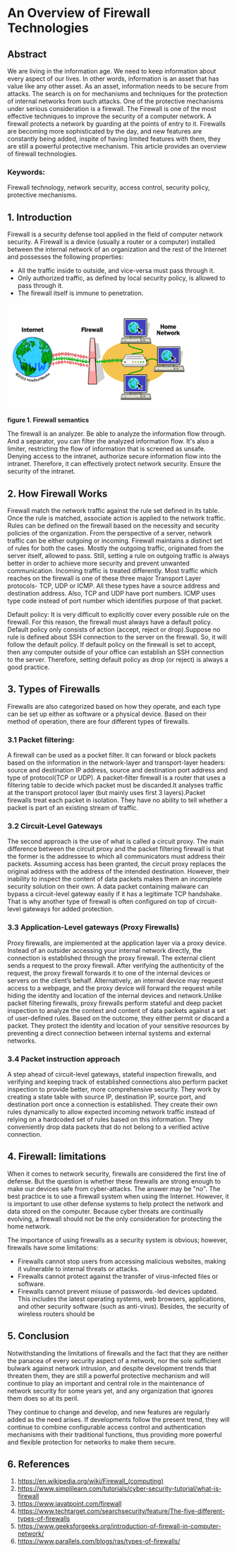 # An Overview of Firewall Technologies
## Abstract
<p>We are living in the information age. We need to keep information about every aspect of our lives. In other words, information is an asset that has value like any other asset. As an asset, information needs to be secure from attacks. The search is on for mechanisms and techniques for the protection of internal networks from such attacks. One of the protective mechanisms under serious consideration is a firewall. The Firewall is one of the most effective techniques to improve the security of a computer network. A firewall protects a network by guarding at the points of entry to it. Firewalls are becoming more sophisticated by the day, and new features are constantly being added, inspite of having limited features with them, they are still a powerful protective mechanism. This article provides an overview of firewall technologies.</p>

### Keywords:
<p>Firewall technology, network security, access control, security policy, protective mechanisms.</p>

## 1. Introduction

<p>Firewall is a security defense tool applied in the field of computer network security. A Firewall is a device (usually a router or a computer) installed between the internal network of an organization and the rest of the Internet and possesses the following properties:

* All the traffic inside to outside, and vice-versa must pass through it.
* Only authorized traffic, as defined by local security policy, is allowed to pass through it.
* The firewall itself is immune to penetration.
 </p>

![Network Security Firewall](firewall.png) 

__figure 1. Firewall semantics__

<p>The firewall is an analyzer. Be able to analyze the information flow through. And a separator, you can filter the analyzed information flow. It's also a limiter, restricting the flow of information that is screened as unsafe. Denying access to the intranet, authorize secure information flow into the intranet. Therefore, it can effectively protect network security. Ensure the security of the intranet.</p>

## 2. How Firewall Works
<p>Firewall match the network traffic against the rule set defined in its table. Once the rule is matched, associate action is applied to the network traffic. Rules can be defined on the firewall based on the necessity and security policies of the organization. From the perspective of a server, network traffic can be either outgoing or incoming. Firewall maintains a distinct set of rules for both the cases. Mostly the outgoing traffic, originated from the server itself, allowed to pass. Still, setting a rule on outgoing traffic is always better in order to achieve more security and prevent unwanted communication. Incoming traffic is treated differently. Most traffic which reaches on the firewall is one of these three major Transport Layer protocols- TCP, UDP or ICMP. All these types have a source address and destination address. Also, TCP and UDP have port numbers. ICMP uses type code instead of port number which identifies purpose of that packet.

Default policy: It is very difficult to explicitly cover every possible rule on the firewall. For this reason, the firewall must always have a default policy. Default policy only consists of action (accept, reject or drop).Suppose no rule is defined about SSH connection to the server on the firewall. So, it will follow the default policy. If default policy on the firewall is set to accept, then any computer outside of your office can establish an SSH connection to the server. Therefore, setting default policy as drop (or reject) is always a good practice.</p>

## 3. Types of Firewalls
<p>Firewalls are also categorized based on how they operate, and each type can be set up either as software or a physical device. Based on their method of operation, there are four different types of firewalls.</p>

### 3.1 Packet filtering:
<p>A firewall can be used as a pocket filter. It can forward or block packets based on the information in the network-layer and transport-layer headers: source and destination IP address, source and destination port address and type of protocol(TCP or UDP). A packet-filter firewall is a router that uses a filtering table to decide which packet must be discarded.It analyses traffic at the transport protocol layer (but mainly uses first 3 layers).Packet firewalls treat each packet in isolation. They have no ability to tell whether a packet is part of an existing stream of traffic. </p>

### 3.2 Circuit-Level Gateways
<p>The second approach is the use of what is called a circuit proxy. The main difference between the circuit proxy and the packet filtering firewall is that the former is the addressee to which all communicators must address their packets. Assuming access has been granted, the circuit proxy replaces the original address with the address of the intended destination. However, their inability to inspect the content of data packets makes them an incomplete security solution on their own. A data packet containing malware can bypass a circuit-level gateway easily if it has a legitimate TCP handshake. That is why another type of firewall is often configured on top of circuit-level gateways for added protection.</p>

### 3.3 Application-Level gateways (Proxy Firewalls)
<p>Proxy firewalls, are implemented at the application layer via a proxy device. Instead of an outsider accessing your internal network directly, the connection is established through the proxy firewall. The external client sends a request to the proxy firewall. After verifying the authenticity of the request, the proxy firewall forwards it to one of the internal devices or servers on the client’s behalf. Alternatively, an internal device may request access to a webpage, and the proxy device will forward the request while hiding the identity and location of the internal devices and network.Unlike packet filtering firewalls, proxy firewalls perform stateful and deep packet inspection to analyze the context and content of data packets against a set of user-defined rules. Based on the outcome, they either permit or discard a packet. They protect the identity and location of your sensitive resources by preventing a direct connection between internal systems and external networks. </p>

### 3.4 Packet instruction approach
<p>A step ahead of circuit-level gateways, stateful inspection firewalls, and verifying and keeping track of established connections also perform packet inspection to provide better, more comprehensive security. They work by creating a state table with source IP, destination IP, source port, and destination port once a connection is established. They create their own rules dynamically to allow expected incoming network traffic instead of relying on a hardcoded set of rules based on this information. They conveniently drop data packets that do not belong to a verified active connection.</p>


## 4. Firewall: limitations
<p>When it comes to network security, firewalls are considered the first line of defense. But the question is whether these firewalls are strong enough to make our devices safe from cyber-attacks. The answer may be "no". The best practice is to use a firewall system when using the Internet. However, it is important to use other defense systems to help protect the network and data stored on the computer. Because cyber threats are continually evolving, a firewall should not be the only consideration for protecting the home network.</p>
<p>
The importance of using firewalls as a security system is obvious; however, firewalls have some limitations:</p>

* Firewalls cannot stop users from accessing malicious websites, making it vulnerable to internal threats or attacks.
* Firewalls cannot protect against the transfer of virus-infected files or software.
* Firewalls cannot prevent misuse of passwords.-led devices updated. This includes the latest operating systems, web browsers, applications, and other security software (such as anti-virus). Besides, the security of wireless routers should be 

## 5. Conclusion
<p>Notwithstanding the limitations of firewalls and the fact that they are neither the panacea of every security aspect of a network, nor the sole sufficient bulwark against network intrusion, and despite development trends that threaten them, they are still a powerful protective mechanism and will continue to play an important and central role in the maintenance of network security for some years yet, and any organization that ignores them does so at its peril.</p>
<p>They continue to change and develop, and new features are regularly added as the need arises. If developments follow the present trend, they will continue to combine
configurable access control and authentication mechanisms with their traditional functions, thus providing more powerful and flexible protection for networks to make them secure.</p>

## 6. References
1. https://en.wikipedia.org/wiki/Firewall_(computing)
2. https://www.simplilearn.com/tutorials/cyber-security-tutorial/what-is-firewall
3. https://www.javatpoint.com/firewall
4. https://www.techtarget.com/searchsecurity/feature/The-five-different-types-of-firewalls
5. https://www.geeksforgeeks.org/introduction-of-firewall-in-computer-network/
6. https://www.parallels.com/blogs/ras/types-of-firewalls/